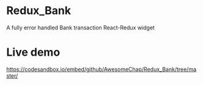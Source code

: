 # Redux_Bank
A fully error handled Bank transaction React-Redux widget 

# Live demo
https://codesandbox.io/embed/github/AwesomeChap/Redux_Bank/tree/master/

